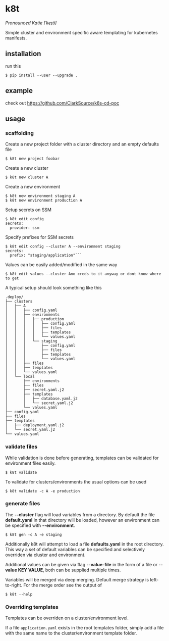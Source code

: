 # k8t

*Pronounced Katie [ˈkeɪti]*

Simple cluster and environment specific aware templating for kubernetes manifests.

## installation

run this

```
$ pip install --user --upgrade .
```

## example

check out https://github.com/ClarkSource/k8s-cd-poc

## usage

### scaffolding

Create a new project folder with a cluster directory and an empty defaults file

```
$ k8t new project foobar
```

Create a new cluster

```
$ k8t new cluster A
```

Create a new environment

```
$ k8t new environment staging A
$ k8t new environment production A
```
Setup secrets on SSM

```
$ k8t edit config
secrets:
  provider: ssm
```

Specify prefixes for SSM secrets

```
$ k8t edit config --cluster A --environment staging
secrets:
  prefix: "staging/application"```
```

Values can be easily added/modified in the same way

```
$ k8t edit values --cluster Ano creds to it anyway or dont know where to get
```

A typical setup should look something like this

```
.deploy/
├── clusters
│   ├── A
│   │   ├── config.yaml
│   │   ├── environments
│   │   │   ├── production
│   │   │   │   ├── config.yaml
│   │   │   │   ├── files
│   │   │   │   ├── templates
│   │   │   │   └── values.yaml
│   │   │   └── staging
│   │   │       ├── config.yaml
│   │   │       ├── files
│   │   │       ├── templates
│   │   │       └── values.yaml
│   │   ├── files
│   │   ├── templates
│   │   └── values.yaml
│   └── local
│       ├── environments
│       ├── files
│       ├── secret.yaml.j2
│       ├── templates
│       │   ├── database.yaml.j2
│       │   └── secret.yaml.j2
│       └── values.yaml
├── config.yaml
├── files
├── templates
│   ├── deployment.yaml.j2
│   └── secret.yaml.j2
└── values.yaml
```

### validate files

While validation is done before generating, templates can be validated for environment files easily.

```
$ k8t validate
```

To validate for clusters/environments the usual options can be used

```
$ k8t validate -c A -e production
```

### generate files

The **--cluster** flag will load variables from a directory. By default the file **default.yaml** in that directory will be
loaded, however an environment can be specified with **--environment**.

```
$ k8t gen -c A -e staging
```

Additionally k8t will attempt to load a file **defaults.yaml** in the root directory. This way a set of default
variables can be specified and selectively overriden via cluster and environment.

Additional values can be given via flag **--value-file** in the form of a file or **--value KEY VALUE**, both can be
supplied multiple times.

Variables will be merged via deep merging. Default merge strategy is left-to-right. For the merge order see the output of

```
$ k8t --help
```

### Overriding templates

Templates can be overriden on a cluster/environment level.

If a file `application.yaml` exists in the root templates folder, simply add a file with the same name to the
cluster/environment template folder.
